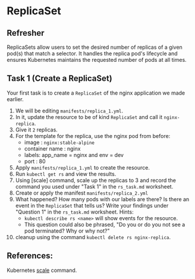 # ReplicaSet

## Refresher
ReplicaSets allow users to set the desired number of replicas of a given pod(s) that match a selector. It handles the replica pod's lifecycle and ensures Kubernetes maintains the requested number of pods at all times.


## Task 1 (Create a ReplicaSet)

Your first task is to create a `ReplicaSet` of the nginx application we made earlier.

1. We will be editing `manifests/replica_1.yml`.
2. In it, update the resource to be of kind `ReplicaSet` and call it `nginx-replica`.
3. Give it `2` replicas.
4. For the template for the replica, use the nginx pod from before:
   - image : `nginx:stable-alpine`
   - container name : nginx
   - labels: app_name = nginx and env = dev
   - port : 80
5. Apply `manifests/replica_1.yml` to create the resource.
6. Run `kubectl get rs` and view the results.
7. Using [scale] command, scale up the replicas to 3 and record the command you used under "Task 1" in the `rs_task.md` worksheet.
8. Create or apply the manifest `manifests/replica_2.yml` 
9. What happened? How many pods with our labels are there? Is there an event in the `ReplicaSet` that tells us? Write your findings under "Question 1" in the `rs_task.md` worksheet. Hints:
   - `kubectl describe rs <name>` will show events for the resource.
   - This question could also be phrased, "Do you or do you not see a pod terminated? Why or why not?"
10. cleanup using the command `kubectl delete rs nginx-replica`.

## References:
Kubernetes [scale](https://kubernetes.io/docs/reference/kubectl/cheatsheet/#scaling-resources) command.